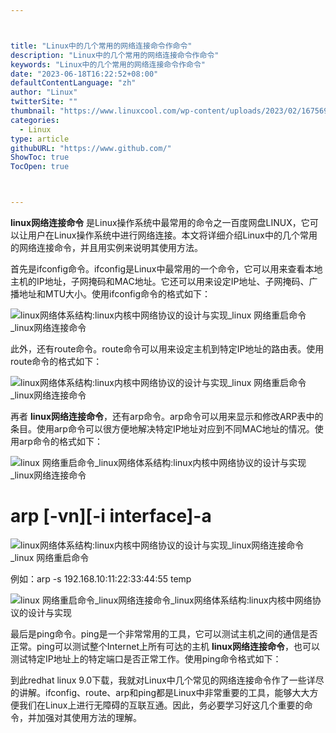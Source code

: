 ```yaml
---



title: "Linux中的几个常用的网络连接命令作命令"
description: "Linux中的几个常用的网络连接命令作命令"
keywords: "Linux中的几个常用的网络连接命令作命令"
date: "2023-06-18T16:22:52+08:00"
defaultContentLanguage: "zh"
author: "Linux"
twitterSite: ""
thumbnail: "https://www.linuxcool.com/wp-content/uploads/2023/02/1675692300540_0.png"
categories:
  - Linux
type: article
githubURL: "https://www.github.com/"
ShowToc: true
TocOpen: true



---
```


**linux网络连接命令** 是Linux操作系统中最常用的命令之一百度网盘LINUX，它可以让用户在Linux操作系统中进行网络连接。本文将详细介绍Linux中的几个常用的网络连接命令，并且用实例来说明其使用方法。

首先是ifconfig命令。ifconfig是Linux中最常用的一个命令，它可以用来查看本地主机的IP地址，子网掩码和MAC地址。它还可以用来设定IP地址、子网掩码、广播地址和MTU大小。使用ifconfig命令的格式如下：

![linux网络体系结构:linux内核中网络协议的设计与实现_linux 网络重启命令_linux网络连接命令](https://www.linuxcool.com/wp-content/uploads/2023/02/1675692300540_0.png)

此外，还有route命令。route命令可以用来设定主机到特定IP地址的路由表。使用route命令的格式如下：

![linux网络体系结构:linux内核中网络协议的设计与实现_linux 网络重启命令_linux网络连接命令](https://www.linuxcool.com/wp-content/uploads/2023/02/1675692300540_1.png)

再者 **linux网络连接命令**，还有arp命令。arp命令可以用来显示和修改ARP表中的条目。使用arp命令可以很方便地解决特定IP地址对应到不同MAC地址的情况。使用arp命令的格式如下：

![linux 网络重启命令_linux网络体系结构:linux内核中网络协议的设计与实现_linux网络连接命令](https://www.linuxcool.com/wp-content/uploads/2023/02/1675692300540_2.png)

# arp [-vn][-i interface]-a

![linux网络体系结构:linux内核中网络协议的设计与实现_linux网络连接命令_linux 网络重启命令](https://www.linuxcool.com/wp-content/uploads/2023/02/1675692300540_3.png)

例如：arp -s 192.168.10:11:22:33:44:55 temp

![linux 网络重启命令_linux网络连接命令_linux网络体系结构:linux内核中网络协议的设计与实现](https://www.linuxcool.com/wp-content/uploads/2023/02/1675692300540_4.png)

最后是ping命令。ping是一个非常常用的工具，它可以测试主机之间的通信是否正常。ping可以测试整个Internet上所有可达的主机 **linux网络连接命令**，也可以测试特定IP地址上的特定端口是否正常工作。使用ping命令格式如下：

到此redhat linux 9.0下载，我就对Linux中几个常见的网络连接命令作了一些详尽的讲解。ifconfig、route、arp和ping都是Linux中非常重要的工具，能够大大方便我们在Linux上进行无障碍的互联互通。因此，务必要学习好这几个重要的命令，并加强对其使用方法的理解。